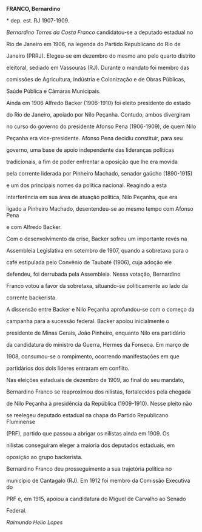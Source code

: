 **FRANCO, Bernardino**



\* dep. est. RJ 1907-1909.



*Bernardino Torres da Costa Franco* candidatou-se a deputado estadual no

Rio de Janeiro em 1906, na legenda do Partido Republicano do Rio de

Janeiro (PRRJ). Elegeu-se em dezembro do mesmo ano pelo quarto distrito

eleitoral, sediado em Vassouras (RJ). Durante o mandato foi membro das

comissões de Agricultura, Indústria e Colonização e de Obras Públicas,

Saúde Pública e Câmaras Municipais.



Ainda em 1906 Alfredo Backer (1906-1910) foi eleito presidente do estado

do Rio de Janeiro, apoiado por Nilo Peçanha. Contudo, ambos divergiram

no curso do governo do presidente Afonso Pena (1906-1909), de quem Nilo

Peçanha era vice-presidente. Afonso Pena decidiu constituir, para seu

governo, uma base de apoio independente das lideranças políticas

tradicionais, a fim de poder enfrentar a oposição que lhe era movida

pela corrente liderada por Pinheiro Machado, senador gaúcho (1890-1915)

e um dos principais nomes da política nacional. Reagindo a esta

interferência em sua área de atuação política, Nilo Peçanha, que era

ligado a Pinheiro Machado, desentendeu-se ao mesmo tempo com Afonso Pena

e com Alfredo Backer.



Com o desenvolvimento da crise, Backer sofreu um importante revés na

Assembleia Legislativa em setembro de 1907, quando a sobretaxa para o

café estipulada pelo Convênio de Taubaté (1906), cuja adoção ele

defendeu, foi derrubada pela Assembleia. Nessa votação, Bernardino

Franco votou a favor da sobretaxa, situando-se politicamente ao lado da

corrente backerista.



A dissensão entre Backer e Nilo Peçanha aprofundou-se com o começo da

campanha para a sucessão federal. Backer apoiou inicialmente o

presidente de Minas Gerais, João Pinheiro, enquanto Nilo era partidário

da candidatura do ministro da Guerra, Hermes da Fonseca. Em março de

1908, consumou-se o rompimento, ocorrendo manifestações em que

partidários dos dois líderes entraram em conflito.



Nas eleições estaduais de dezembro de 1909, ao final do seu mandato,

Bernardino Franco se reaproximou dos nilistas, fortalecidos pela chegada

de Nilo Peçanha à presidência da República (1909-1910). Nesse pleito não

se reelegeu deputado estadual na chapa do Partido Republicano Fluminense

(PRF), partido que passou a abrigar os nilistas ainda em 1909. Os

nilistas conseguiram eleger a maioria dos deputados estaduais, em

oposição ao grupo backerista.



Bernardino Franco deu prosseguimento a sua trajetória política no

município de Cantagalo (RJ). Em 1912 foi membro da Comissão Executiva do

PRF e, em 1915, apoiou a candidatura do Miguel de Carvalho ao Senado

Federal.



*Raimundo Helio Lopes*



